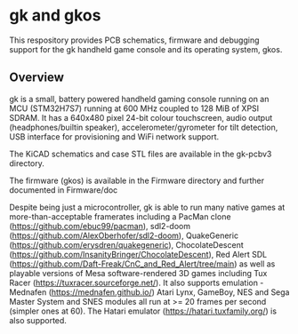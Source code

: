# gk and gkos #

This respository provides PCB schematics, firmware and debugging support for the gk handheld game console and its operating system, gkos.

## Overview ##

gk is a small, battery powered handheld gaming console running on an MCU (STM32H7S7) running at 600 MHz coupled to 128 MiB of XPSI SDRAM.  It has a 640x480 pixel 24-bit colour touchscreen, audio output (headphones/builtin speaker), accelerometer/gyrometer for tilt detection, USB interface for provisioning and WiFi network support.

The KiCAD schematics and case STL files are available in the gk-pcbv3 directory.

The firmware (gkos) is available in the Firmware directory and further documented in Firmware/doc

Despite being just a microcontroller, gk is able to run many native games at more-than-acceptable framerates including a PacMan clone (https://github.com/ebuc99/pacman), sdl2-doom (https://github.com/AlexOberhofer/sdl2-doom), QuakeGeneric (https://github.com/erysdren/quakegeneric), ChocolateDescent (https://github.com/InsanityBringer/ChocolateDescent), Red Alert SDL (https://github.com/Daft-Freak/CnC_and_Red_Alert/tree/main) as well as playable versions of Mesa software-rendered 3D games including Tux Racer (https://tuxracer.sourceforge.net/).  It also supports emulation - Mednafen (https://mednafen.github.io/) Atari Lynx, GameBoy, NES and Sega Master System and SNES modules all run at >= 20 frames per second (simpler ones at 60).  The Hatari emulator (https://hatari.tuxfamily.org/) is also supported.
